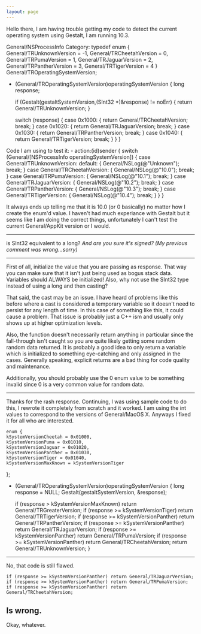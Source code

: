 ```yaml
---
layout: page
---
```


Hello there, I am having trouble getting my code to detect the current operating system using Gestalt, I am running 10.3.

General/NSProcessInfo Category:    typedef enum {
	General/TRUnknownVersion = -1,
	General/TRCheetahVersion = 0,
	General/TRPumaVersion = 1,
	General/TRJaguarVersion = 2,
	General/TRPantherVersion = 3,
	General/TRTigerVersion = 4
} General/TROperatingSystemVersion;

+ (General/TROperatingSystemVersion)operatingSystemVersion
{
	long response;
	
	if (Gestalt(gestaltSystemVersion,(SInt32 *)&response) != noErr)
	{
		return General/TRUnknownVersion;
	}
	
	switch (response)
	{
		case 0x1000:
		{
			return General/TRCheetahVersion;
			break;
		}
		case 0x1020:
		{
			return General/TRJaguarVersion;
			break;
		}
		case 0x1030:
		{
			return General/TRPantherVersion;
			break;
		}
		case 0x1040:
		{
			return General/TRTigerVersion;
			break;
		}
	}
}


Code I am using to test it:    - action:(id)sender
{
	switch (General/[NSProcessInfo operatingSystemVersion]) {
		case General/TRUnknownVersion: default:
		{
			General/NSLog(@"Unknown");
			break;
		}
		case General/TRCheetahVersion:
		{
			General/NSLog(@"10.0");
			break;
		}
		case General/TRPumaVersion:
		{
			General/NSLog(@"10.1");
			break;
		}
		case General/TRJaguarVersion:
		{
			General/NSLog(@"10.2");
			break;
		}
		case General/TRPantherVersion:
		{
			General/NSLog(@"10.3");
			break;
		}
		case General/TRTigerVersion:
		{
			General/NSLog(@"10.4");
			break;
		}
	}
}

It always ends up telling me that it is 10.0 (or 0 basically) no matter how I create the enum'd value. I haven't had much experiance with Gestalt but it seems like I am doing the correct things, unfortunately I can't test the current General/AppKit version or I would.

----

is SInt32 equivalent to a long? *And are you sure it's signed? (My previous comment was wrong...sorry)*

----

First of all, initialize the value that you are passing as response.  That way you can make sure that it isn't just being used as bogus stack data.  Variables should ALWAYS be initialized!  Also, why not use the SInt32 type instead of using a long and then casting?

That said, the cast may be an issue.  I have heard of problems like this before where a cast is considered a temporary variable so it doesn't need to persist for any length of time.  In this case of something like this, it could cause a problem.  That issue is probably just a C++ ism and usually only shows up at higher optimization levels.

Also, the function doesn't necessarily return anything in particular since the fall-through isn't caught so you are quite likely getting some random random data returned.  It is probably a good idea to only return a variable which is initialized to something eye-catching and only assigned in the cases.  Generally speaking, explicit returns are a bad thing for code quality and maintenance.

Additionally, you should probably use the 0 enum value to be something invalid since 0 is a very common value for random data.

----

Thanks for the rash response. Continuing, I was using sample code to do this, I rewrote it completely from scratch and it worked. I am using the int values to correspond to the versions of General/MacOS X. Anyways I fixed it for all who are interested.

    enum {
	kSystemVersionCheetah = 0x01000,
	kSystemVersionPuma = 0x01010,
	kSystemVersionJaguar = 0x01020,
	kSystemVersionPanther = 0x01030,
	kSystemVersionTiger = 0x01040,
	kSystemVersionMaxKnown = kSystemVersionTiger
};

- (General/TROperatingSystemVersion)operatingSystemVersion
{
	long response = NULL;
	Gestalt(gestaltSystemVersion, &response);
	
	if (response > kSystemVersionMaxKnown) return General/TRGreaterVersion;
	if (response >= kSystemVersionTiger) return General/TRTigerVersion;
	if (response >= kSystemVersionPanther) return General/TRPantherVersion;
	if (response >= kSystemVersionPanther) return General/TRJaguarVersion;
	if (response >= kSystemVersionPanther) return General/TRPumaVersion;
	if (response >= kSystemVersionPanther) return General/TRCheetahVersion;
	return General/TRUnknownVersion;
}



----
No, that code is still flawed.
    
	if (response >= kSystemVersionPanther) return General/TRJaguarVersion;
	if (response >= kSystemVersionPanther) return General/TRPumaVersion;
	if (response >= kSystemVersionPanther) return General/TRCheetahVersion;

Is wrong.
----
Okay, whatever.